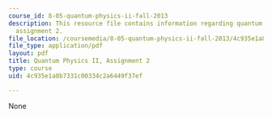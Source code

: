 ```yaml
---
course_id: 8-05-quantum-physics-ii-fall-2013
description: This resource file contains information regarding quantum physics II,
  assignment 2.
file_location: /coursemedia/8-05-quantum-physics-ii-fall-2013/4c935e1a8b7331c00334c2a6449f37ef_MIT8_05F13_ps2.pdf
file_type: application/pdf
layout: pdf
title: Quantum Physics II, Assignment 2
type: course
uid: 4c935e1a8b7331c00334c2a6449f37ef

---
```

None